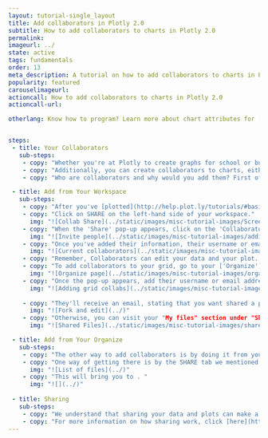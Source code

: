 ```yaml
---
layout: tutorial-single_layout
title: Add collaborators in Plotly 2.0
subtitle: How to add collaborators to charts in Plotly 2.0
permalink: 
imageurl: ../
state: active
tags: fundamentals
order: 13
meta_description: A tutorial on how to add collaborators to charts in Plotly 2.0.
popularity: featured
carouselimageurl: 
actioncall: How to add collaborators to charts in Plotly 2.0
actioncall-url: 

otherlang: Know how to program? Learn more about chart attributes for [Python]() or [R]().


steps: 
 - title: Your Collaborators
   sub-steps:
    - copy: "Whether you're at Plotly to create graphs for school or business (or for fun!), you can [share and export](http://help.plot.ly/save-share-and-export-in-plotly/) these graphs so not only your colleagues and friends can see your work."
    - copy: "Additionally, you can create collaborators to charts, either through your online [workspace](https://plot.ly/alpha/workspace/), or by adding collaborators to your datasets in your [list of files](https://plot.ly/organize/home), also called your 'Organize' page."
    - copy: "Who are collaborators and why would you add them? First of all, they're Plotly users, so they have to [sign up](http://help.plot.ly/how-to-sign-up-to-plotly/) if they don't already have an account. Collaborators, usually your work partners, can edit your plot as well as your data."

 - title: Add from Your Workspace
   sub-steps:
    - copy: "After you've [plotted](http://help.plot.ly/tutorials/#basic), [styled](http://help.plot.ly/style-your-plots/) and [saved](http://help.plot.ly/save-share-and-export-in-plotly/) your graph, you can start adding collaborators."
    - copy: "Click on SHARE on the left-hand side of your workspace."
      img: "![Collab Share](../static/images/misc-tutorial-images/Screen Shot 2016-09-12 at 8.40.38 PM.png)"
    - copy: "When the 'Share' pop-up appears, click on the 'Collaborators' tab at the top. Enter their Plotly username or email address in the first field and click ADD. You also have the option of adding a message, but you need to select 'Notify via email'."
      img: "![Invite people](../static/images/misc-tutorial-images/adding collaborators.png)"
    - copy: "Once you've added their information, their username or email address will appear under 'Current Collaborators'. If ever you want to remove them as Collaborators, click on the 'x' next to their name."
      img: "![Current collaborators](../static/images/misc-tutorial-images/Current Collabs.png)"
    - copy: "Remember, Collaborators can edit your data and your plot. This means they can work on the grid and also change the [style](http://help.plot.ly/style-your-plots/) of your chart, add [annotations](http://help.plot.ly/how-to-add-annotations/) and/or [logos](http://help.plot.ly/logos/). In order for them to have access to your entire plot, you must add the collaborator on both the plot and the associated data grid."  
    - copy: "To add collaborators to your grid, go to your ['Organize'](https://plot.ly/organize/home) page, and hover over your grid thumbnail. Click on the 'Share' icon."
      img: "![Organize page](../static/images/misc-tutorial-images/organize to share.png)"
    - copy: "Once the pop-up appears, add their username or email address and click ADD."
      img: "![Adding grid collabs](../static/images/misc-tutorial-images/adding collabs to grid.png)"
    
    - copy: "They'll receive an email, stating that you want shared a plot with them and want to collaborate, with a link of where they can view the plot (called the 'Shareplot' page). They'll then have to click on 'Fork & Edit' to edit the plot."
      img: "![Fork and edit](../)"
    - copy: "Otherwise, you can visit your "My files" section under "Shared files"
      img: "![Shared Files](../static/images/misc-tutorial-images/shared with me.png)"

 - title: Add from Your Organize
   sub-steps:
    - copy: "The other way to add collaborators is by doing it from your ['Organize'](https://plot.ly/organize/home) page. This is where your saved plots and data are kept."
    - copy: "One way of getting there is by the SHARE tab we mentioned earlier, and clicking on 'Collaborators'. Then click on the blue 'list of files' hyperlink."
      img: "![List of files](../)"
    - copy: "This will bring you to . "  
      img: "![](../)"
 
 - title: Sharing
   sub-steps:
    - copy: "We understand that sharing your data and plots can make a few people nervous."
    - copy: "For more information on how sharing work, click [here](http://help.plot.ly/how-sharing-works-in-plotly/)."
---
```


